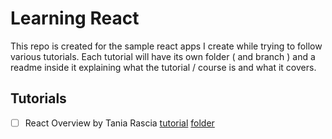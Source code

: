 # Learning React
This repo is created for the sample react apps I create while trying to follow various tutorials. Each tutorial will have its own folder ( and branch ) and a readme inside it explaining what the tutorial / course is and what it covers.

## Tutorials
- [ ] React Overview by Tania Rascia [tutorial](https://www.taniarascia.com/getting-started-with-react/) [folder](https://github.com/ashawe/learning-react/tree/overview-taria/overview)